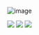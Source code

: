  ![image](https://media.discordapp.net/attachments/1018443614415765515/1034567658626105425/Lourity_Banners.png)
<div> 
  <a href="https://www.youtube.com/channel/UCeRUwW2JQyI3WuERVYkfF8g" target="_blank"><img src="https://img.shields.io/badge/YouTube-FF0000?style=for-the-badge&logo=youtube&logoColor=white" target="_blank"></a>
  <a href="https://www.instagram.com/lourity_/" target="_blank"><img src="https://img.shields.io/badge/-Instagram-%23E4405F?style=for-the-badge&logo=instagram&logoColor=white" target="_blank"></a>
 <a href="https://discord.gg/altyapi" target="_blank"><img src="https://img.shields.io/badge/Discord-7289DA?style=for-the-badge&logo=discord&logoColor=white" target="_blank"></a> 

</div>
